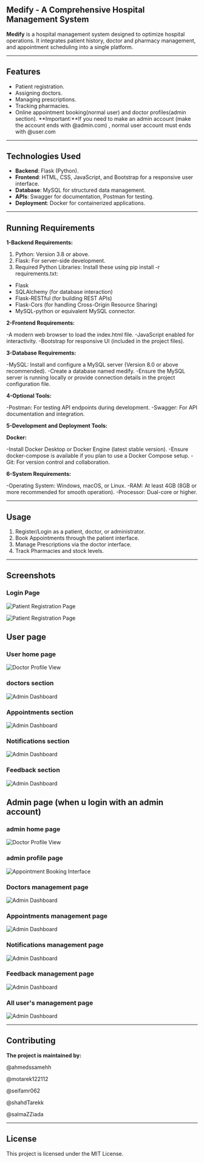## Medify - A Comprehensive Hospital Management System

**Medify** is a hospital management system designed to optimize hospital operations. It integrates patient history, doctor and pharmacy management, and appointment scheduling into a single platform.

---

## Features
- Patient registration.
- Assigning doctors.
- Managing prescriptions.
- Tracking pharmacies.
- Online appointment booking(normal user) and doctor profiles(admin section).
**Important:**If you need to make an admin account (make the account ends with @admin.com) , normal user account must ends with @user.com

---

## Technologies Used
- **Backend**: Flask (Python).
- **Frontend**: HTML, CSS, JavaScript, and Bootstrap for a responsive user interface.
- **Database**: MySQL for structured data management.
- **APIs**: Swagger for documentation, Postman for testing.
- **Deployment**: Docker for containerized applications.

---

## Running Requirements

**1-Backend Requirements:**

1. Python: Version 3.8 or above.
2. Flask: For server-side development.
3. Required Python Libraries: Install these using pip install -r requirements.txt:
- Flask
- SQLAlchemy (for database interaction)
- Flask-RESTful (for building REST APIs)
- Flask-Cors (for handling Cross-Origin Resource Sharing)
- MySQL-python or equivalent MySQL connector.

 
**2-Frontend Requirements:**

-A modern web browser to load the index.html file.
-JavaScript enabled for interactivity.
-Bootstrap for responsive UI (included in the project files).

**3-Database Requirements:**

-MySQL: Install and configure a MySQL server (Version 8.0 or above recommended).
-Create a database named medify.
-Ensure the MySQL server is running locally or provide connection details in the project configuration file.


**4-Optional Tools:**

-Postman: For testing API endpoints during development.
-Swagger: For API documentation and integration.

**5-Development and Deployment Tools:**

**Docker:**

-Install Docker Desktop or Docker Engine (latest stable version).
-Ensure docker-compose is available if you plan to use a Docker Compose setup.
-Git: For version control and collaboration.

**6-System Requirements:**

-Operating System: Windows, macOS, or Linux.
-RAM: At least 4GB (8GB or more recommended for smooth operation).
-Processor: Dual-core or higher.

---

## Usage
1. Register/Login as a patient, doctor, or administrator.
2. Book Appointments through the patient interface.
3. Manage Prescriptions via the doctor interface.
4. Track Pharmacies and stock levels.

---

## Screenshots

### Login Page
![Patient Registration Page](screenshots/login1.png)

![Patient Registration Page](screenshots/login2.png)

## User page

### User home page
![Doctor Profile View](screenshots/uhp.png)


### doctors section
![Admin Dashboard](screenshots/dch.png)

### Appointments section
![Admin Dashboard](screenshots/au.png)

### Notifications section
![Admin Dashboard](screenshots/nu.png)

### Feedback section
![Admin Dashboard](screenshots/fu.png)



## Admin page (when u login with an admin account)

### admin home page
![Doctor Profile View](screenshots/ah.png)

### admin profile page
![Appointment Booking Interface](screenshots/ap.png)

### Doctors management page
![Admin Dashboard](screenshots/md.png)

### Appointments management page
![Admin Dashboard](screenshots/ma.png)

### Notifications management page
![Admin Dashboard](screenshots/n.png)

### Feedback management page
![Admin Dashboard](screenshots/mf.png)

### All user's management page
![Admin Dashboard](screenshots/mu.png)



---

## Contributing

**The project is maintained by:**

@ahmedssamehh

@motarek122112

@seifamr062

@shahdTarekk

@salmaZZiada

---

## License

This project is licensed under the MIT License.






